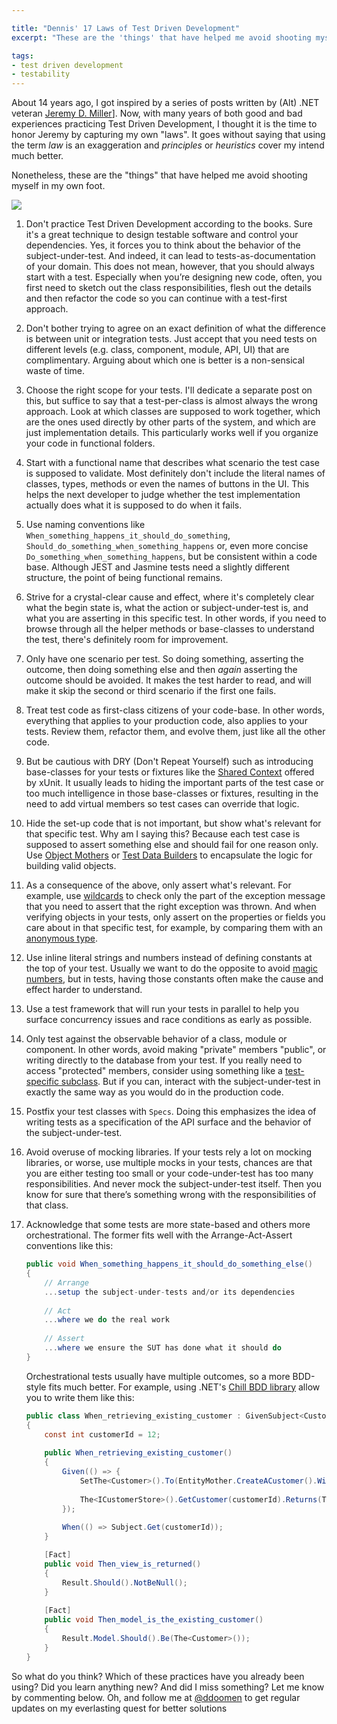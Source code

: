 ```yaml
---

title: "Dennis' 17 Laws of Test Driven Development"
excerpt: "These are the 'things' that have helped me avoid shooting myself in my own foot while practicing Test Driven Development."

tags:
- test driven development
- testability
---
```


About 14 years ago, I got inspired by a series of posts written by (Alt) .NET veteran [Jeremy D. Miller](https://jeremydmiller.com/)]. Now, with many years of both good and bad experiences practicing Test Driven Development, I thought it is the time to honor Jeremy by capturing my own "laws". It goes without saying that using the term _law_ is an exaggeration and _principles_ or _heuristics_ cover my intend much better. 

Nonetheless, these are the "things" that have helped me avoid shooting myself in my own foot.

<img src="{{ site.url }}{{ site.baseurl }}/assets/images/posts/2021/laws.jpg" class="align-center"/> 

1. Don't practice Test Driven Development according to the books. Sure it's a great technique to design testable software and control your dependencies. Yes, it forces you to think about the behavior of the subject-under-test. And indeed, it can lead to tests-as-documentation of your domain. This does not mean, however, that you should always start with a test. Especially when you’re designing new code, often, you first need to sketch out the class responsibilities, flesh out the details and then refactor the code so you can continue with a test-first approach.

1. Don't bother trying to agree on an exact definition of what the difference is between unit or integration tests. Just accept that you need tests on different levels (e.g. class, component, module, API, UI) that are complimentary. Arguing about which one is better is a non-sensical waste of time.

1. Choose the right scope for your tests. I'll dedicate a separate post on this, but suffice to say that a test-per-class is almost always the wrong approach. Look at which classes are supposed to work together, which are the ones used directly by other parts of the system, and which are just implementation details. This particularly works well if you organize your code in functional folders. 

1. Start with a functional name that describes what scenario the test case is supposed to validate. Most definitely don't include the literal names of classes, types, methods or even the names of buttons in the UI. This helps the next developer to judge whether the test implementation actually does what it is supposed to do when it fails. 

1. Use naming conventions like `When_something_happens_it_should_do_something`, `Should_do_something_when_something_happens` or, even more concise `Do_something_when_something_happens`, but be consistent within a code base. Although JEST and Jasmine tests need a slightly different structure, the point of being functional remains. 

1. Strive for a crystal-clear cause and effect, where it's completely clear what the begin state is, what the action or subject-under-test is, and what you are asserting in this specific test. In other words, if you need to browse through all the helper methods or base-classes to understand the test, there's definitely room for improvement. 

1. Only have one scenario per test. So doing something, asserting the outcome, then doing something else and then _again_ asserting the outcome should be avoided. It makes the test harder to read, and will make it skip the second or third scenario if the first one fails. 

1. Treat test code as first-class citizens of your code-base. In other words, everything that applies to your production code, also applies to your tests. Review them, refactor them, and evolve them, just like all the other code.

1. But be cautious with DRY (Don't Repeat Yourself) such as introducing base-classes for your tests or fixtures like the [Shared Context](https://xunit.net/docs/shared-context) offered by xUnit. It usually leads to hiding the important parts of the test case or too much intelligence in those base-classes or fixtures, resulting in the need to add virtual members so test cases can override that logic. 

1. Hide the set-up code that is not important, but show what's relevant for that specific test. Why am I saying this? Because each test case is supposed to assert something else and should fail for one reason only. Use [Object Mothers](https://martinfowler.com/bliki/ObjectMother.html) or [Test Data Builders](http://www.natpryce.com/articles/000714.html) to encapsulate the logic for building valid objects. 

1. As a consequence of the above, only assert what's relevant. For example, use [wildcards](https://fluentassertions.com/exceptions/#:~:text=WithMessage%20to%20support-,wildcard,-expressions%20and%20match) to check only the part of the exception message that you need to assert that the right exception was thrown. And when verifying objects in your tests, only assert on the properties or fields you care about in that specific test, for example, by comparing them with an [anonymous type](https://github.com/fluentassertions/fluentassertions/blob/master/Tests/FluentAssertions.Specs/Equivalency/BasicEquivalencySpecs.cs#:~:text=When_specific_properties_have_been_specified_it_should_ignore_the_other_properties).

1. Use inline literal strings and numbers instead of defining constants at the top of your test. Usually we want to do the opposite to avoid [magic numbers](https://csharpcodingguidelines.com//maintainability-guidelines/#AV1515), but in tests, having those constants often make the cause and effect harder to understand. 

1. Use a test framework that will run your tests in parallel to help you surface concurrency issues and race conditions as early as possible. 

1. Only test against the observable behavior of a class, module or component. In other words, avoid making "private" members "public", or writing directly to the database from your test. If you really need to access "protected" members, consider using something like a [test-specific subclass](http://xunitpatterns.com/Test-Specific%20Subclass.html). But if you can, interact with the subject-under-test in exactly the same way as you would do in the production code.

1. Postfix your test classes with `Specs`. Doing this emphasizes the idea of writing tests as a specification of the API surface and the behavior of the subject-under-test.

1. Avoid overuse of mocking libraries. If your tests rely a lot on mocking libraries, or worse, use multiple mocks in your tests, chances are that you are either testing too small or your code-under-test has too many responsibilities. And never mock the subject-under-test itself. Then you know for sure that there’s something wrong with the responsibilities of that class.

1. Acknowledge that some tests are more state-based and others more orchestrational. The former fits well with the Arrange-Act-Assert conventions like this:

    ```csharp
    public void When_something_happens_it_should_do_something_else()
    {
        // Arrange
        ...setup the subject-under-tests and/or its dependencies
        
        // Act
        ...where we do the real work
        
        // Assert
        ...where we ensure the SUT has done what it should do
    }
    ```

    Orchestrational tests usually have multiple outcomes, so a more BDD-style fits much better. For example, using .NET's [Chill BDD library](https://chillbdd.com/) allow you to write them like this:

    ```csharp
    public class When_retrieving_existing_customer : GivenSubject<CustomerController, View> 
    {
        const int customerId = 12;
        
        public When_retrieving_existing_customer()
        {
            Given(() => {
                SetThe<Customer>().To(EntityMother.CreateACustomer().With(x => x.I = customerId));
            
                The<ICustomerStore>().GetCustomer(customerId).Returns(The<Customer>());
            });
            
            When(() => Subject.Get(customerId));
        }
    
        [Fact]
        public void Then_view_is_returned()
        {
            Result.Should().NotBeNull();
        }
        
        [Fact]
        public void Then_model_is_the_existing_customer()
        {
            Result.Model.Should().Be(The<Customer>());
        }
    }
    ```

So what do you think? Which of these practices have you already been using? Did you learn anything new? And did I miss something? Let me know by commenting below. Oh, and follow me at [@ddoomen](https://twitter.com/ddoomen) to get regular updates on my everlasting quest for better solutions
